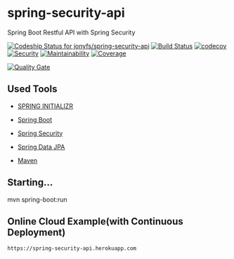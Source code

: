 # spring-security-api
Spring Boot Restful API with Spring Security

[ ![Codeship Status for jonyfs/spring-security-api](https://app.codeship.com/projects/a1bca930-85ff-0136-fc1c-2e31623451aa/status?branch=master)](https://app.codeship.com/projects/302435)
[![Build Status](https://travis-ci.org/jonyfs/spring-security-api.svg?branch=master)](https://travis-ci.org/jonyfs/spring-security-api)
[![codecov](https://codecov.io/gh/jonyfs/spring-security-api/branch/master/graph/badge.svg)](https://codecov.io/gh/jonyfs/spring-security-api)
[![Security](https://sonarcloud.io/api/project_badges/measure?project=br.com.jonyfs%3Aspring-security-api&metric=security_rating)](https://sonarcloud.io/dashboard?id=br.com.jonyfs%3Aspring-security-api)
[![Maintainability](https://sonarcloud.io/api/project_badges/measure?project=br.com.jonyfs%3Aspring-security-api&metric=sqale_rating)](https://sonarcloud.io/dashboard?id=br.com.jonyfs%3Aspring-security-api)
[![Coverage](https://sonarcloud.io/api/project_badges/measure?project=br.com.jonyfs%3Aspring-security-api&metric=coverage)](https://sonarcloud.io/dashboard?id=br.com.jonyfs%3Aspring-security-api)

[![Quality Gate](https://sonarcloud.io/api/project_badges/quality_gate?project=br.com.jonyfs%3Aspring-security-api)](https://sonarcloud.io/dashboard?id=br.com.jonyfs%3Aspring-security-api)


## Used Tools

*   [SPRING INITIALIZR](https://start.spring.io)

*   [Spring Boot](http://projects.spring.io/spring-boot)

*   [Spring Security](https://spring.io/projects/spring-security)

*   [Spring Data JPA](https://projects.spring.io/spring-data-jpa)

*   [Maven](https://maven.apache.org)

## Starting...

mvn spring-boot:run


## Online Cloud Example(with Continuous Deployment)

    https://spring-security-api.herokuapp.com